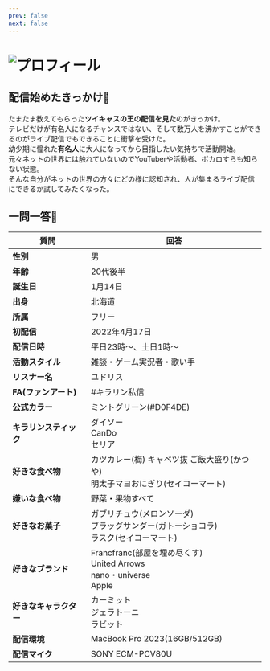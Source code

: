 ```yaml
---
prev: false
next: false
---
```


# ![プロフィール](/tit_profile_01.png)

## 配信始めたきっかけ📝

たまたま教えてもらった**ツイキャスの王の配信を見た**のがきっかけ。  
テレビだけが有名人になるチャンスではない、そして数万人を沸かすことができるのがライブ配信でもできることに衝撃を受けた。  
幼少期に憧れた**有名人**に大人になってから目指したい気持ちで活動開始。  
元々ネットの世界には触れていないのでYouTuberや活動者、ボカロすらも知らない状態。  
そんな自分がネットの世界の方々にどの様に認知され、人が集まるライブ配信にできるか試してみたくなった。

## 一問一答📝

| 質問 | 回答 |
| - | - |
| **性別** | 男 |
| **年齢** | 20代後半 |
| **誕生日** | 1月14日 |
| **出身** | 北海道 |
| **所属** | フリー |
| **初配信** | 2022年4月17日 |
| **配信日時** | 平日23時〜、土日1時〜 |
| **活動スタイル** | 雑談・ゲーム実況者・歌い手 |
| **リスナー名** | ユドリス |
| **FA(ファンアート)** | #キラリン私信 |
| **公式カラー** | ミントグリーン(#D0F4DE) |
| **キラリンスティック** | ダイソー<br>CanDo<br>セリア |
| **好きな食べ物** | カツカレー(梅) キャベツ抜 ご飯大盛り(かつや)<br>明太子マヨおにぎり(セイコーマート) |
| **嫌いな食べ物** | 野菜・果物すべて |
| **好きなお菓子** | ガブリチュウ(メロンソーダ)<br>ブラッグサンダー(ガトーショコラ)<br>ラスク(セイコーマート) |
| **好きなブランド** | Francfranc(部屋を埋め尽くす)<br>United Arrows<br>nano・universe<br>Apple |
| **好きなキャラクター** | カーミット<br>ジェラトーニ<br>ラビット |
| **配信環境** | MacBook Pro 2023(16GB/512GB) |
| **配信マイク** | SONY ECM-PCV80U |

